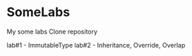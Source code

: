 # SomeLabs
 My some labs
Clone repository

lab#1 - ImmutableType
lab#2 - Inheritance, Override, Overlap
